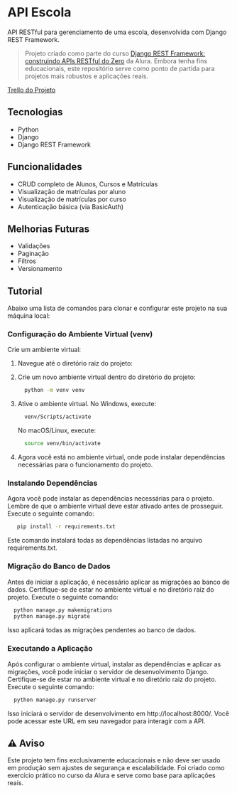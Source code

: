 # API Escola

API RESTful para gerenciamento de uma escola, desenvolvida com Django REST Framework.

> Projeto criado como parte do curso [Django REST Framework: construindo APIs RESTful do Zero](https://cursos.alura.com.br/course/django-rest-framework-construindo-apis-restful-zero) da Alura. Embora tenha fins educacionais, este repositório serve como ponto de partida para projetos mais robustos e aplicações reais.

 [Trello do Projeto](https://trello.com/b/WPxbvI0c/django-rest-framework-escola-curso-01)

## Tecnologias
- Python
- Django 
- Django REST Framework 

## Funcionalidades

- CRUD completo de Alunos, Cursos e Matrículas
- Visualização de matrículas por aluno
- Visualização de matrículas por curso
- Autenticação básica (via BasicAuth)

## Melhorias Futuras
- Validações
- Paginação
- Filtros
- Versionamento

## Tutorial
Abaixo uma lista de comandos para clonar e configurar este projeto na sua máquina local:

### Configuração do Ambiente Virtual (venv)

Crie um ambiente virtual:

  1. Navegue até o diretório raiz do projeto:
  
  2. Crie um novo ambiente virtual dentro do diretório do projeto:
     ``` bash
       python -m venv venv
     ```
  3. Ative o ambiente virtual. No Windows, execute:
     ``` bash
       venv/Scripts/activate
     ```
     No macOS/Linux, execute:
     ``` bash
       source venv/bin/activate
     ```
  4. Agora você está no ambiente virtual, onde pode instalar dependências necessárias para o funcionamento do projeto.

### Instalando Dependências
Agora você pode instalar as dependências necessárias para o projeto. Lembre de que o ambiente virtual deve estar ativado antes de prosseguir. Execute o seguinte comando:
  ``` bash
     pip install -r requirements.txt
  ```
Este comando instalará todas as dependências listadas no arquivo requirements.txt.
### Migração do Banco de Dados
Antes de iniciar a aplicação, é necessário aplicar as migrações ao banco de dados. Certifique-se de estar no ambiente virtual e no diretório raiz do projeto. Execute o seguinte comando:
  ```bash
    python manage.py makemigrations
    python manage.py migrate
  ```
Isso aplicará todas as migrações pendentes ao banco de dados.

### Executando a Aplicação
Após configurar o ambiente virtual, instalar as dependências e aplicar as migrações, você pode iniciar o servidor de desenvolvimento Django. Certifique-se de estar no ambiente virtual e no diretório raiz do projeto. Execute o seguinte comando:
```bash
  python manage.py runserver
```
Isso iniciará o servidor de desenvolvimento em http://localhost:8000/. Você pode acessar este URL em seu navegador para interagir com a API.

## ⚠️ Aviso
Este projeto tem fins exclusivamente educacionais e não deve ser usado em produção sem ajustes de segurança e escalabilidade. Foi criado como exercício prático no curso da Alura e serve como base para aplicações reais.
